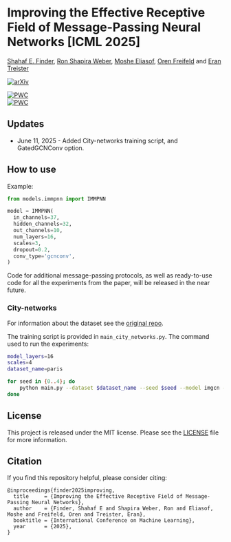 # Improving the Effective Receptive Field of Message-Passing Neural Networks [ICML 2025]

[Shahaf E. Finder](https://shahaffind.github.io/), [Ron Shapira Weber](https://ronshapiraweber.github.io/), [Moshe Eliasof](https://science.ai.cam.ac.uk/team/moshe-eliasof), [Oren Freifeld](https://www.cs.bgu.ac.il/~orenfr/) and [Eran Treister](https://www.cs.bgu.ac.il/~erant/)

[![arXiv](https://img.shields.io/badge/arXiv-2505.23185-b31b1b.svg?style=flat)](https://arxiv.org/abs/2505.23185)

[![PWC](https://img.shields.io/endpoint.svg?url=https://paperswithcode.com/badge/improving-the-effective-receptive-field-of/node-classification-on-pascalvoc-sp-1)](https://paperswithcode.com/sota/node-classification-on-pascalvoc-sp-1?p=improving-the-effective-receptive-field-of)  
[![PWC](https://img.shields.io/endpoint.svg?url=https://paperswithcode.com/badge/improving-the-effective-receptive-field-of/node-classification-on-coco-sp)](https://paperswithcode.com/sota/node-classification-on-coco-sp?p=improving-the-effective-receptive-field-of)

## Updates
* June 11, 2025 - Added City-networks training script, and GatedGCNConv option.

## How to use
Example:
```python
from models.immpnn import IMMPNN

model = IMMPNN(
  in_channels=37,
  hidden_channels=32,
  out_channels=10,
  num_layers=16,
  scales=3,
  dropout=0.2,
  conv_type='gcnconv',
)
```

Code for additional message-passing protocols, as well as ready-to-use code for all the experiments from the paper, will be released in the near future.

### City-networks
For information about the dataset see the [original repo](https://github.com/LeonResearch/City-Networks).

The training script is provided in `main_city_networks.py`. The command used to run the experiments:
```bash
model_layers=16
scales=4
dataset_name=paris

for seed in {0..4}; do
    python main.py --dataset $dataset_name --seed $seed --model imgcn --model-layers $model_layers --scales $scales --wandb --run-name $dataset_name-imgcn-$model_layers-layers-$scales-scales-$seed-seed
done
```

## License
This project is released under the MIT license. Please see the [LICENSE](LICENSE) file for more information.

## Citation
If you find this repository helpful, please consider citing:
```
@inproceedings{finder2025improving,
  title     = {Improving the Effective Receptive Field of Message-Passing Neural Networks},
  author    = {Finder, Shahaf E and Shapira Weber, Ron and Eliasof, Moshe and Freifeld, Oren and Treister, Eran},
  booktitle = {International Conference on Machine Learning},
  year      = {2025},
}
```
